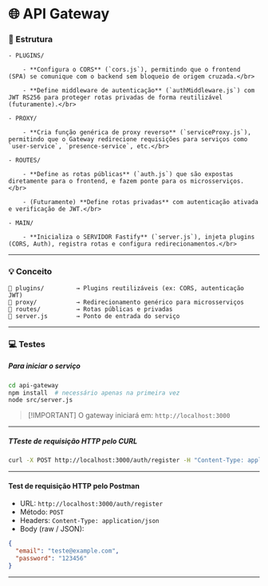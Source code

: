# 🌐 API Gateway

### 🌳 Estrutura

    - PLUGINS/

        - **Configura o CORS** (`cors.js`), permitindo que o frontend (SPA) se comunique com o backend sem bloqueio de origem cruzada.</br>

        - **Define middleware de autenticação** (`authMiddleware.js`) com JWT RS256 para proteger rotas privadas de forma reutilizável (futuramente).</br>

    - PROXY/

        - **Cria função genérica de proxy reverso** (`serviceProxy.js`), permitindo que o Gateway redirecione requisições para serviços como `user-service`, `presence-service`, etc.</br>

    - ROUTES/

        - **Define as rotas públicas** (`auth.js`) que são expostas diretamente para o frontend, e fazem ponte para os microsserviços.</br>

        - (Futuramente) **Define rotas privadas** com autenticação ativada e verificação de JWT.</br>

    - MAIN/

        - **Inicializa o SERVIDOR Fastify** (`server.js`), injeta plugins (CORS, Auth), registra rotas e configura redirecionamentos.</br>

---

### 💡 Conceito

```plaintext
📁 plugins/         → Plugins reutilizáveis (ex: CORS, autenticação JWT)
📁 proxy/           → Redirecionamento genérico para microsserviços
📁 routes/          → Rotas públicas e privadas
📄 server.js        → Ponto de entrada do serviço
```

---
<!--
### 🔁 Funcionalidade

- Atende requisições do frontend via `http://localhost:3000`.
- Encaminha chamadas como `/auth/register` para o `auth-service`.
- Já está preparado para:
  - Autenticação com JWT
  - Adição de novos serviços via proxy reverso
  - CORS controlado
  - Organização limpa e modular

-->

### 💻 Testes

##### Para iniciar o serviço

```bash
cd api-gateway
npm install  # necessário apenas na primeira vez
node src/server.js
```

>[!IMPORTANT] O gateway iniciará em: `http://localhost:3000`

---

##### TTeste de requisição HTTP pelo CURL

```bash
curl -X POST http://localhost:3000/auth/register -H "Content-Type: application/json" -d '{"email": "teste@example.com", "password": "123456"}'
```

---

#### Test de requisição HTTP pelo Postman

- URL: `http://localhost:3000/auth/register`
- Método: `POST`
- Headers: `Content-Type: application/json`
- Body (raw / JSON):
```json
{
  "email": "teste@example.com",
  "password": "123456"
}
```
---
